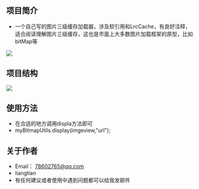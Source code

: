 ## 项目简介
* 一个自己写的图片三级缓存加载器，涉及软引用和LrcCache，有良好注释，适合阅读理解图片三级缓存，这也是市面上大多数图片加载框架的原型，比如bitMap等

![](https://i.imgur.com/QE87AYT.png)

## 项目结构

![](https://i.imgur.com/wcq2tFf.png)


## 使用方法
* 在合适的地方调用displa方法即可
* myBitmapUtils.display(imgeview,"url");



## 关于作者
* Email： <78602765@qq.com>
* liangtian
* 有任何建议或者使用中遇到问题都可以给我发邮件